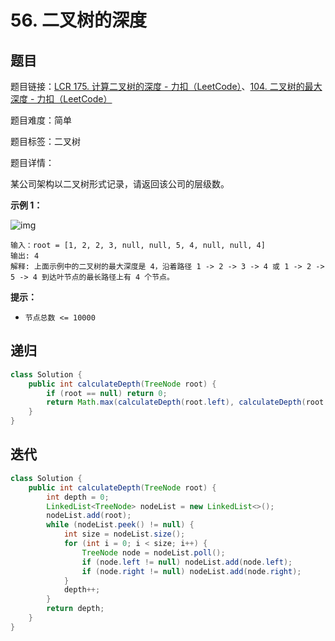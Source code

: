 # 56. 二叉树的深度

## 题目

题目链接：[LCR 175. 计算二叉树的深度 - 力扣（LeetCode）](https://leetcode.cn/problems/er-cha-shu-de-shen-du-lcof/description/)、[104. 二叉树的最大深度 - 力扣（LeetCode）](https://leetcode.cn/problems/maximum-depth-of-binary-tree/description/)

题目难度：简单

题目标签：二叉树

题目详情：

某公司架构以二叉树形式记录，请返回该公司的层级数。

**示例 1：**

![img](https://pic.leetcode.cn/1695101942-FSrxqu-image.png)

```
输入：root = [1, 2, 2, 3, null, null, 5, 4, null, null, 4]
输出: 4
解释: 上面示例中的二叉树的最大深度是 4，沿着路径 1 -> 2 -> 3 -> 4 或 1 -> 2 -> 5 -> 4 到达叶节点的最长路径上有 4 个节点。
```

**提示：**

- `节点总数 <= 10000`



## 递归

``` java
class Solution {
    public int calculateDepth(TreeNode root) {
        if (root == null) return 0;
        return Math.max(calculateDepth(root.left), calculateDepth(root.right)) + 1;
    }
}
```



## 迭代

``` java
class Solution {
    public int calculateDepth(TreeNode root) {
        int depth = 0;
        LinkedList<TreeNode> nodeList = new LinkedList<>();
        nodeList.add(root);
        while (nodeList.peek() != null) {
            int size = nodeList.size();
            for (int i = 0; i < size; i++) {
                TreeNode node = nodeList.poll();
                if (node.left != null) nodeList.add(node.left);
                if (node.right != null) nodeList.add(node.right);
            }
            depth++;
        }
        return depth;
    }
}
```

